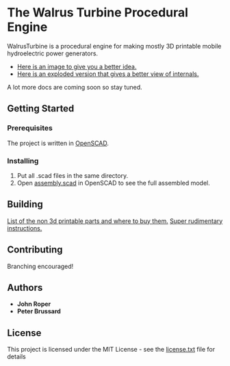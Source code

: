 # The Walrus Turbine Procedural Engine

WalrusTurbine is a procedural engine for making mostly 3D printable mobile hydroelectric power generators.  

* [Here is an image to give you a better idea.](images/turbine%203.png)
* [Here is an exploded version that gives a better view of internals.](images/explode%201.png)

A lot more docs are coming soon so stay tuned.

## Getting Started

### Prerequisites

The project is written in [OpenSCAD](http://www.openscad.org/).

### Installing

1. Put all .scad files in the same directory.
2. Open [assembly.scad](assembly.scad) in OpenSCAD to see the full assembled model. 

## Building
[List of the non 3d printable parts and where to buy them.](parts-list.md)
[Super rudimentary instructions.](instructions.md)

## Contributing

Branching encouraged!

## Authors

* **John Roper**
* **Peter Brussard**

## License

This project is licensed under the MIT License - see the [license.txt](license.txt) file for details
